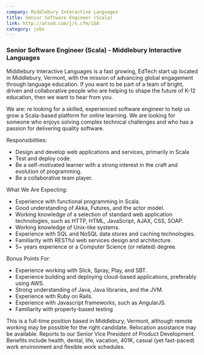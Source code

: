 ```yaml
---
company: Middlebury Interactive Languages
title: Senior Software Engineer (Scala)
link: http://atsod.com/j/s.cfm/1SA
category: jobs
---
```


### Senior Software Engineer (Scala) - Middlebury Interactive Languages

Middlebury Interactive Languages is a fast growing, EdTech start up located in Middlebury, Vermont, with the mission of advancing global engagement through language education. If you want to be part of a team of bright, driven and collaborative people who are helping to shape the future of K-12 education, then we want to hear from you.

We are: re looking for a skilled, experienced software engineer to help us grow a Scala-based platform for online learning. We are looking for someone who enjoys solving complex technical challenges and who has a passion for delivering quality software.

Responsibilities:

* Design and develop web applications and services, primarily in Scala
* Test and deploy code.
* Be a self-motivated learner with a strong interest in the craft and evolution of programming.
* Be a collaborative team player.

What We Are Expecting:

* Experience with functional programming in Scala.
* Good understanding of Akka, Futures, and the actor model.
* Working knowledge of a selection of standard web application technologies, such as HTTP, HTML, JavaScript, AJAX, CSS, SOAP.
* Working knowledge of Unix-like systems.
* Experience with SQL and NoSQL data stores and caching technologies.
* Familiarity with RESTful web services design and architecture.
* 5+ years experience or a Computer Science (or related) degree.

Bonus Points For:

* Experience working with Slick, Spray, Play, and SBT.
* Experience building and deploying cloud-based applications, preferably using AWS.
* Strong understanding of Java, Java libraries, and the JVM.
* Experience with Ruby on Rails.
* Experience with Javascript frameworks, such as AngularJS.
* Familiarity with property-based testing

This is a full-time position based in Middlebury, Vermont, although remote working may be possible for the right candidate. Relocation assistance may be available. Reports to our Senior Vice President of Product Development. Benefits include health, dental, life, vacation, 401K, casual (yet fast-paced) work environment and flexible work schedules.